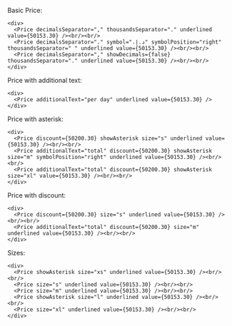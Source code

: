 Basic Price:

    <div>
      <Price decimalsSeparator="," thousandsSeparator="." underlined value={50153.30} /><br/><br/>
      <Price decimalsSeparator="." symbol="د.إ.‏" symbolPosition="right" thousandsSeparator=" " underlined value={50153.30} /><br/><br/>
      <Price decimalsSeparator="," showDecimals={false} thousandsSeparator="." underlined value={50153.30} /><br/><br/>
    </div>

Price with additional text:

    <div>
      <Price additionalText="per day" underlined value={50153.30} />
    </div>

Price with asterisk:

    <div>
      <Price discount={50200.30} showAsterisk size="s" underlined value={50153.30} /><br/><br/>
      <Price additionalText="total" discount={50200.30} showAsterisk size="m" symbolPosition="right" underlined value={50153.30} /><br/><br/>
      <Price additionalText="total" discount={50200.30} showAsterisk size="xl" value={50153.30} /><br/><br/>
    </div>

Price with discount:

    <div>
      <Price discount={50200.30} size="s" underlined value={50153.30} /><br/><br/>
      <Price additionalText="total" discount={50200.30} size="m" underlined value={50153.30} /><br/><br/>
    </div>

Sizes:

    <div>
      <Price showAsterisk size="xs" underlined value={50153.30} /><br/><br/>
      <Price size="s" underlined value={50153.30} /><br/><br/>
      <Price size="m" underlined value={50153.30} /><br/><br/>
      <Price showAsterisk size="l" underlined value={50153.30} /><br/><br/>
      <Price size="xl" underlined value={50153.30} /><br/><br/>
    </div>
